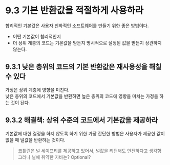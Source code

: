 # 9.3 기본 반환값을 적절하게 사용하라

합리적인 기본값은 사용자 친화적인 소프트웨어를 만들기 위한 좋은 방법이다.  

- 어떤 기본값이 합리적인지  
- 더 상위 계층의 코드는 기본값을 받든지 명시적으로 설정된 값을 받든지 상관하지 않는다.  

## 9.3.1 낮은 층위의 코드의 기본 반환값은 재사용성을 해칠 수 있다

가정은 상위 계층에 영향을 미친다.  
낮은 층위의 코드에서 기본값을 반환하면 높은 층위의 코드에 영향을 미치는 가정을 하는 것이 된다.  

## 9.3.2 해결책: 상위 수준의 코드에서 기본값을 제공하라

기본값에 대한 결정을 하지 않도록 하기 위한 가장 간단한 방법은 사용자가 제공한 값이 없을 때 널값을 반환하는 것이다.  

> 코틀린은 널 세이프티를 제공하고 있어서, 널값을 리턴해도 안전하다고 생각함
> 그러나 널에 취약한 자바는? Optional?
